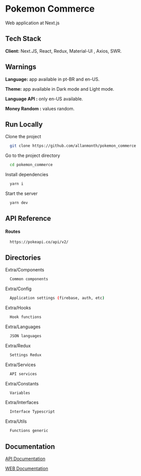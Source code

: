 
# Pokemon Commerce

Web application at Next.js

## Tech Stack

**Client:** Next.JS, React, Redux, Material-UI , Axios, SWR.

## Warnings

**Language:** app available in pt-BR and en-US.

**Theme:** app available in Dark mode and Light mode.

**Language API :** only en-US available.

**Money Random :** values random.

## Run Locally

Clone the project

```bash
  git clone https://github.com/allanmonth/pokemon_commerce
```

Go to the project directory

```bash
  cd pokemon_commerce
```

Install dependencies

```bash
  yarn i
```

Start the server

```bash
  yarn dev
```


## API Reference

#### Routes

```http
  https://pokeapi.co/api/v2/
```

## Directories

Extra/Components

```bash
  Common components
```

Extra/Config

```bash
  Application settings (firebase, auth, etc)
```

Extra/Hooks

```bash
  Hook functions
```

Extra/Languages

```bash
  JSON languages
```

Extra/Redux

```bash
  Settings Redux
```

Extra/Services

```bash
  API services
```

Extra/Constants

```bash
  Variables
```

Extra/Interfaces

```bash
  Interface Typescript
```

Extra/Utils

```bash
  Functions generic
```

## Documentation

[API Documentation](https://pokeapi.co/)

[WEB Documentation](https://github.com/b2wdigital/desafio-loja-pokemon/tree/pleno)

  